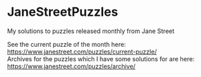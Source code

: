 # JaneStreetPuzzles
My solutions to puzzles released monthly from Jane Street

See the current puzzle of the month here: https://www.janestreet.com/puzzles/current-puzzle/ </br>
Archives for the puzzles which I have some solutions for are here: https://www.janestreet.com/puzzles/archive/
